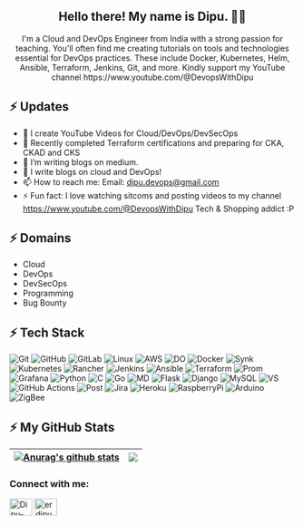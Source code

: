  <h2 align="center">Hello there! My name is Dipu. 👋🤓</h2>
<p align="center">I'm a Cloud and DevOps Engineer from India with a strong passion for teaching. You'll often find me creating tutorials on tools and technologies essential for DevOps practices. These include Docker, Kubernetes, Helm, Ansible, Terraform, Jenkins, Git, and more. Kindly support my YouTube channel https://www.youtube.com/@DevopsWithDipu </p>

## ⚡ Updates

- 🔭 I create YouTube Videos for Cloud/DevOps/DevSecOps<br/>
- 🌱 Recently completed Terraform certifications and preparing for CKA, CKAD and CKS<br/>
- 👯 I’m writing blogs on medium.<br/>
- 💬 I write blogs on cloud and DevOps!<br/>
- 📫 How to reach me: Email: dipu.devops@gmail.com <br/>
- ⚡ Fun fact: I love watching sitcoms and posting videos to my channel https://www.youtube.com/@DevopsWithDipu Tech & Shopping addict :P<br/>

## ⚡ Domains

- Cloud
- DevOps
- DevSecOps
- Programming
- Bug Bounty

## ⚡ Tech Stack
![Git](https://img.shields.io/badge/GIT-E44C30?style=for-the-badge&logo=git&logoColor=white)
![GitHub](https://img.shields.io/badge/GitHub-100000?style=for-the-badge&logo=github&logoColor=white)
![GitLab](https://img.shields.io/badge/GitLab-330F63?style=for-the-badge&logo=gitlab&logoColor=white)
![Linux](https://img.shields.io/badge/Linux-FCC624?style=for-the-badge&logo=linux&logoColor=black)
![AWS](https://img.shields.io/badge/Amazon_AWS-FF9900?style=for-the-badge&logo=amazonaws&logoColor=white)
![DO](https://img.shields.io/badge/Digital_Ocean-0080FF?style=for-the-badge&logo=DigitalOcean&logoColor=white)
![Docker](https://img.shields.io/badge/docker-%230db7ed.svg?style=for-the-badge&logo=docker&logoColor=white)
![Synk](https://img.shields.io/badge/Snyk-4C4A73?style=for-the-badge&logo=snyk&logoColor=white)
![Kubernetes](https://img.shields.io/badge/kubernetes-%23326ce5.svg?style=for-the-badge&logo=kubernetes&logoColor=white)
![Rancher](https://img.shields.io/badge/rancher-%230075A8.svg?style=for-the-badge&logo=rancher&logoColor=white)
![Jenkins](https://img.shields.io/badge/Jenkins-D24939?style=for-the-badge&logo=Jenkins&logoColor=white)
![Ansible](https://img.shields.io/badge/ansible-%231A1918.svg?style=for-the-badge&logo=ansible&logoColor=white)
![Terraform](https://img.shields.io/badge/terraform-%235835CC.svg?style=for-the-badge&logo=terraform&logoColor=white)
![Prom](https://img.shields.io/badge/Prometheus-E6522C?style=for-the-badge&logo=Prometheus&logoColor=white)
![Grafana](https://img.shields.io/badge/grafana-%23F46800.svg?style=for-the-badge&logo=grafana&logoColor=white)
![Python](https://img.shields.io/badge/-Python-000?style=for-the-badge&logo=python)
![C](https://img.shields.io/badge/C-00599C?style=for-the-badge&logo=c&logoColor=white)
![Go](https://img.shields.io/badge/Go-00ADD8?style=for-the-badge&logo=go&logoColor=white)
![MD](https://img.shields.io/badge/Markdown-000000?style=for-the-badge&logo=markdown&logoColor=white)
![Flask](https://img.shields.io/badge/Flask-000000?style=for-the-badge&logo=flask&logoColor=white) 
![Django](https://img.shields.io/badge/Django-092E20?style=for-the-badge&logo=django&logoColor=white) 
![MySQL](	https://img.shields.io/badge/MySQL-00000F?style=for-the-badge&logo=mysql&logoColor=white)
![VS](https://img.shields.io/badge/Visual_Studio_Code-0078D4?style=for-the-badge&logo=visual%20studio%20code&logoColor=white)
![GitHub Actions](https://img.shields.io/badge/-Github_Actions-2088FF?style=flat-square&logo=github-actions&logoColor=white)
![Post](https://img.shields.io/badge/Postman-FF6C37?style=for-the-badge&logo=postman&logoColor=white)
![Jira](https://img.shields.io/badge/-Jira-000?&style=for-the-badge&logo=Jira-Software&logoColor=0052CC)
![Heroku](https://img.shields.io/badge/Heroku-430098?style=for-the-badge&logo=heroku&logoColor=white)
![RaspberryPi](https://img.shields.io/badge/-Raspberry%20Pi-C51A4A?style=for-the-badge&logo=Raspberry-Pi) 
![Arduino](https://img.shields.io/badge/-Arduino-00979D?style=for-the-badge&logo=Arduino&logoColor=white) 
![ZigBee](https://img.shields.io/badge/zigbee-%23EB0443.svg?style=for-the-badge&logo=zigbee&logoColor=white)

## ⚡ My GitHub Stats
<!-- <p align="left"> <img src="https://github-readme-stats.vercel.app/api?username=dipu-devops&show_icons=true&theme=gotham" alt="dipu-devops" />

<img align="center" src="https://github-readme-stats.anuraghazra1.vercel.app/api?username=dipu-devops&show_icons=true&line_height=27&include_all_commits=true"/> 
![Top Langs](https://github-readme-stats.vercel.app/api/top-langs/?username=dipu-devops&hide=TeX&layout=compact)
 -->
 | <a href="https://github.com/dipu-devops/github-readme-stats"><img align="center" src="https://github-readme-stats.vercel.app/api?username=dipu-devops&show_icons=true&include_all_commits=true&theme=buefy&hide_border=true" alt="Anurag's github stats" /></a> | <a href="https://github.com/anuraghazra/github-readme-stats"><img align="center" src="https://github-readme-stats.vercel.app/api/top-langs/?username=dipu-devops&layout=compact&theme=buefy&hide_border=true" /></a> |
| ------------- | ------------- |

<h3 align="left">Connect with me:</h3>
<p align="left">
<a href="https://twitter.com/Rkssh7" target="blank"><img align="center" src="https://raw.githubusercontent.com/rahuldkjain/github-profile-readme-generator/master/src/images/icons/Social/twitter.svg" alt="Dipu-singh" height="30" width="40" /></a>
<a href="https://www.linkedin.com/in/erdipusingh/" target="blank"><img align="center" src="https://raw.githubusercontent.com/rahuldkjain/github-profile-readme-generator/master/src/images/icons/Social/linked-in-alt.svg" alt="erdipusingh" height="30" width="40" /></a>

<!---
Rkssh/Rkssh is a ✨ special ✨ repository because its `README.md` (this file) appears on your GitHub profile.
You can click the Preview link to take a look at your changes.
--->
